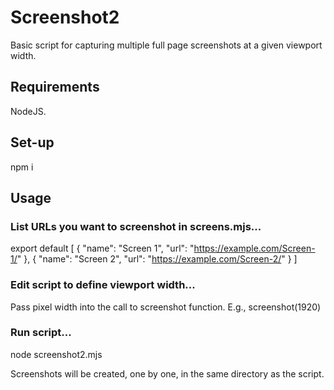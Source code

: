 # Screenshot2

Basic script for capturing multiple full page screenshots at a given viewport width.

## Requirements

NodeJS.

## Set-up

npm i

## Usage

### List URLs you want to screenshot in screens.mjs...

export default
[
  {
    "name": "Screen 1",
    "url": "https://example.com/Screen-1/"
  },
  {
    "name": "Screen 2",
    "url": "https://example.com/Screen-2/"
  }
]

### Edit script to define viewport width...

Pass pixel width into the call to screenshot function. E.g., screenshot(1920) 

### Run script...

node screenshot2.mjs

Screenshots will be created, one by one, in the same directory as the script.
